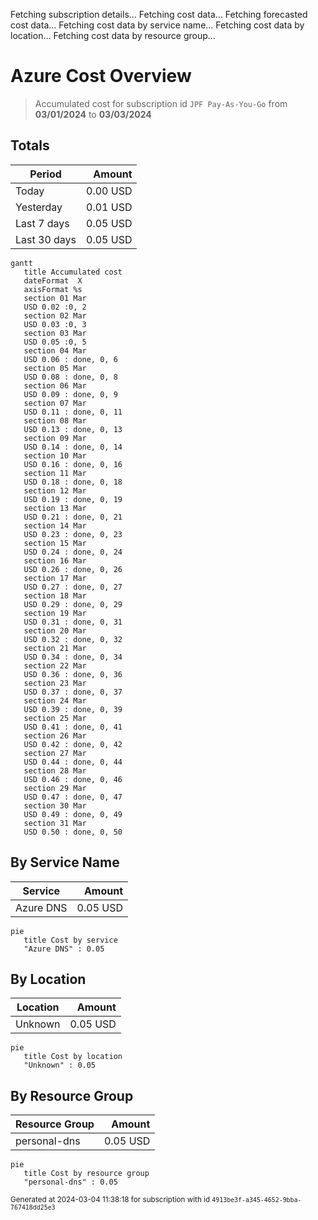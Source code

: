 Fetching subscription details...
Fetching cost data...
Fetching forecasted cost data...
Fetching cost data by service name...
Fetching cost data by location...
Fetching cost data by resource group...
# Azure Cost Overview

> Accumulated cost for subscription id `JPF Pay-As-You-Go` from **03/01/2024** to **03/03/2024**

## Totals

|Period|Amount|
|---|---:|
|Today|0.00 USD|
|Yesterday|0.01 USD|
|Last 7 days|0.05 USD|
|Last 30 days|0.05 USD|

```mermaid
gantt
   title Accumulated cost
   dateFormat  X
   axisFormat %s
   section 01 Mar
   USD 0.02 :0, 2
   section 02 Mar
   USD 0.03 :0, 3
   section 03 Mar
   USD 0.05 :0, 5
   section 04 Mar
   USD 0.06 : done, 0, 6
   section 05 Mar
   USD 0.08 : done, 0, 8
   section 06 Mar
   USD 0.09 : done, 0, 9
   section 07 Mar
   USD 0.11 : done, 0, 11
   section 08 Mar
   USD 0.13 : done, 0, 13
   section 09 Mar
   USD 0.14 : done, 0, 14
   section 10 Mar
   USD 0.16 : done, 0, 16
   section 11 Mar
   USD 0.18 : done, 0, 18
   section 12 Mar
   USD 0.19 : done, 0, 19
   section 13 Mar
   USD 0.21 : done, 0, 21
   section 14 Mar
   USD 0.23 : done, 0, 23
   section 15 Mar
   USD 0.24 : done, 0, 24
   section 16 Mar
   USD 0.26 : done, 0, 26
   section 17 Mar
   USD 0.27 : done, 0, 27
   section 18 Mar
   USD 0.29 : done, 0, 29
   section 19 Mar
   USD 0.31 : done, 0, 31
   section 20 Mar
   USD 0.32 : done, 0, 32
   section 21 Mar
   USD 0.34 : done, 0, 34
   section 22 Mar
   USD 0.36 : done, 0, 36
   section 23 Mar
   USD 0.37 : done, 0, 37
   section 24 Mar
   USD 0.39 : done, 0, 39
   section 25 Mar
   USD 0.41 : done, 0, 41
   section 26 Mar
   USD 0.42 : done, 0, 42
   section 27 Mar
   USD 0.44 : done, 0, 44
   section 28 Mar
   USD 0.46 : done, 0, 46
   section 29 Mar
   USD 0.47 : done, 0, 47
   section 30 Mar
   USD 0.49 : done, 0, 49
   section 31 Mar
   USD 0.50 : done, 0, 50
```

## By Service Name

|Service|Amount|
|---|---:|
|Azure DNS|0.05 USD|

```mermaid
pie
   title Cost by service
   "Azure DNS" : 0.05
```

## By Location

|Location|Amount|
|---|---:|
|Unknown|0.05 USD|

```mermaid
pie
   title Cost by location
   "Unknown" : 0.05
```

## By Resource Group

|Resource Group|Amount|
|---|---:|
|personal-dns|0.05 USD|

```mermaid
pie
   title Cost by resource group
   "personal-dns" : 0.05
```

<sup>Generated at 2024-03-04 11:38:18 for subscription with id `4913be3f-a345-4652-9bba-767418dd25e3`</sup>

